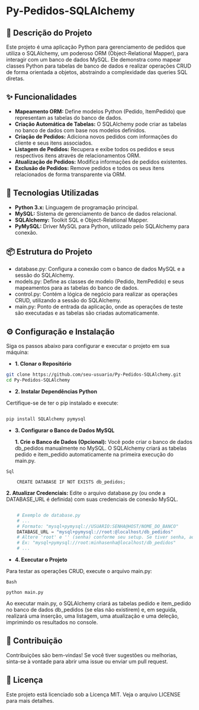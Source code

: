 # Py-Pedidos-SQLAlchemy

## 📝 Descrição do Projeto

Este projeto é uma aplicação Python para gerenciamento de pedidos que utiliza o SQLAlchemy, um poderoso ORM (Object-Relational Mapper), para interagir com um banco de dados MySQL. Ele demonstra como mapear classes Python para tabelas de banco de dados e realizar operações CRUD de forma orientada a objetos, abstraindo a complexidade das queries SQL diretas.

## ✨ Funcionalidades
- **Mapeamento ORM:** Define modelos Python (Pedido, ItemPedido) que representam as tabelas do banco de dados.
- **Criação Automática de Tabelas:** O SQLAlchemy pode criar as tabelas no banco de dados com base nos modelos definidos.
- **Criação de Pedidos:** Adiciona novos pedidos com informações do cliente e seus itens associados.
- **Listagem de Pedidos:** Recupera e exibe todos os pedidos e seus respectivos itens através de relacionamentos ORM.
- **Atualização de Pedidos:** Modifica informações de pedidos existentes.
- **Exclusão de Pedidos:** Remove pedidos e todos os seus itens relacionados de forma transparente via ORM.
  
## 🚀 Tecnologias Utilizadas
- **Python 3.x:** Linguagem de programação principal.
- **MySQL:** Sistema de gerenciamento de banco de dados relacional.
- **SQLAlchemy:** Toolkit SQL e Object-Relational Mapper.
- **PyMySQL:** Driver MySQL para Python, utilizado pelo SQLAlchemy para conexão.
  
## 📦 Estrutura do Projeto
- database.py: Configura a conexão com o banco de dados MySQL e a sessão do SQLAlchemy.
- models.py: Define as classes de modelo (Pedido, ItemPedido) e seus mapeamentos para as tabelas do banco de dados.
- control.py: Contém a lógica de negócio para realizar as operações CRUD, utilizando a sessão do SQLAlchemy.
- main.py: Ponto de entrada da aplicação, onde as operações de teste são executadas e as tabelas são criadas automaticamente.

## ⚙️ Configuração e Instalação

Siga os passos abaixo para configurar e executar o projeto em sua máquina:

- **1. Clonar o Repositório**
```Bash
git clone https://github.com/seu-usuario/Py-Pedidos-SQLAlchemy.git
cd Py-Pedidos-SQLAlchemy
```

- **2. Instalar Dependências Python**

Certifique-se de ter o pip instalado e execute:

```Bash

pip install SQLAlchemy pymysql
````

- **3. Configurar o Banco de Dados MySQL**
  
  **1. Crie o Banco de Dados (Opcional):** Você pode criar o banco de dados db_pedidos manualmente no MySQL. O SQLAlchemy criará as tabelas pedido e item_pedido automaticamente na primeira execução do main.py.
  
```
Sql

    CREATE DATABASE IF NOT EXISTS db_pedidos;
```

   **2. Atualizar Credenciais:** Edite o arquivo database.py (ou onde a DATABASE_URL é definida) com suas credenciais de conexão MySQL.

```Python

    # Exemplo de database.py
    # ...
    # Formato: "mysql+pymysql://USUARIO:SENHA@HOST/NOME_DO_BANCO"
    DATABASE_URL = "mysql+pymysql://root:@localhost/db_pedidos" 
    # Altere 'root' e '' (senha) conforme seu setup. Se tiver senha, adicione-a.
    # Ex: "mysql+pymysql://root:minhasenha@localhost/db_pedidos"
    # ...
```

 - **4. Executar o Projeto**

Para testar as operações CRUD, execute o arquivo main.py:
```
Bash

python main.py
```

Ao executar main.py, o SQLAlchemy criará as tabelas pedido e item_pedido no banco de dados db_pedidos (se elas não existirem) e, em seguida, realizará uma inserção, uma listagem, uma atualização e uma deleção, imprimindo os resultados no console.

## 🤝 Contribuição

Contribuições são bem-vindas! Se você tiver sugestões ou melhorias, sinta-se à vontade para abrir uma issue ou enviar um pull request.

## 📄 Licença

Este projeto está licenciado sob a Licença MIT. Veja o arquivo LICENSE para mais detalhes.
